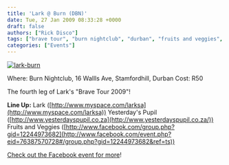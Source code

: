 ```yaml
---
title: 'Lark @ Burn (DBN)'
date: Tue, 27 Jan 2009 08:33:28 +0000
draft: false
authors: ["Rick Disco"]
tags: ["brave tour", "burn nightclub", "durban", "fruits and veggies", "lark", "live", "tour", "yesterdays pupil"]
categories: ["Events"]
---
```


[![lark-burn](/wp-content/uploads/2009/01/lark-burn.jpg "lark-burn")](/wp-content/uploads/2009/01/lark-burn.jpg)

Where: Burn Nightclub, 16 Wallls Ave, Stamfordhill, Durban Cost: R50

The fourth leg of Lark's "Brave Tour 2009"!

**Line Up:** Lark ([http://www.myspace.com/larksa](http://www.myspace.com/larksa)) Yesterday's Pupil ([http://www.yesterdayspupil.co.za](http://www.yesterdayspupil.co.za/)) Fruits and Veggies ([http://www.facebook.com/group.php?gid=12244973682](http://www.facebook.com/event.php?eid=76387570728#/group.php?gid=12244973682&ref=ts))

[Check out the Facebook event for more](http://www.facebook.com/event.php?&eid=76387570728 "Facebook Event")!

